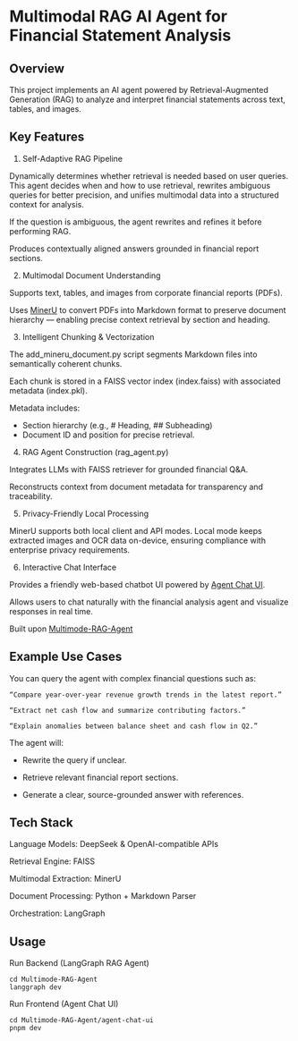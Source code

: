 # Multimodal RAG AI Agent for Financial Statement Analysis
## Overview
This project implements an AI agent powered by Retrieval-Augmented Generation (RAG) to analyze and interpret financial statements across text, tables, and images.

## Key Features
1. Self-Adaptive RAG Pipeline
   
Dynamically determines whether retrieval is needed based on user queries. This agent decides when and how to use retrieval, rewrites ambiguous queries for better precision, and unifies multimodal data into a structured context for analysis.

If the question is ambiguous, the agent rewrites and refines it before performing RAG.

Produces contextually aligned answers grounded in financial report sections.

2. Multimodal Document Understanding
   
Supports text, tables, and images from corporate financial reports (PDFs).

Uses [MinerU](https://github.com/opendatalab/MinerU) to convert PDFs into Markdown format to preserve document hierarchy — enabling precise context retrieval by section and heading.

3. Intelligent Chunking & Vectorization
   
The add_mineru_document.py script segments Markdown files into semantically coherent chunks.

Each chunk is stored in a FAISS vector index (index.faiss) with associated metadata (index.pkl).

Metadata includes:
  - Section hierarchy (e.g., # Heading, ## Subheading)
  - Document ID and position for precise retrieval.

4. RAG Agent Construction (rag_agent.py)
   
Integrates LLMs with FAISS retriever for grounded financial Q&A.

Reconstructs context from document metadata for transparency and traceability.

5. Privacy-Friendly Local Processing
   
MinerU supports both local client and API modes. Local mode keeps extracted images and OCR data on-device, ensuring compliance with enterprise privacy requirements.

6. Interactive Chat Interface

Provides a friendly web-based chatbot UI powered by [Agent Chat UI](https://github.com/langchain-ai/agent-chat-ui).

Allows users to chat naturally with the financial analysis agent and visualize responses in real time.

Built upon [Multimode-RAG-Agent](https://github.com/AlexLIAOPOLY/Multimode-RAG-Agent)

## Example Use Cases

You can query the agent with complex financial questions such as:

`“Compare year-over-year revenue growth trends in the latest report.”`

`“Extract net cash flow and summarize contributing factors.”`

`“Explain anomalies between balance sheet and cash flow in Q2.”`

The agent will:

- Rewrite the query if unclear.

- Retrieve relevant financial report sections.

- Generate a clear, source-grounded answer with references.

## Tech Stack
Language Models: DeepSeek & OpenAI-compatible APIs

Retrieval Engine: FAISS

Multimodal Extraction: MinerU 

Document Processing: Python + Markdown Parser

Orchestration: LangGraph

## Usage

Run Backend (LangGraph RAG Agent)
```
cd Multimode-RAG-Agent
langgraph dev
```

Run Frontend (Agent Chat UI)
```
cd Multimode-RAG-Agent/agent-chat-ui
pnpm dev
```

